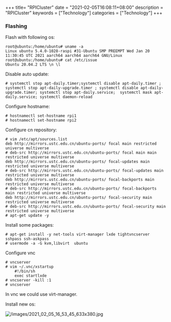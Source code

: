 +++
title= "RPICluster"
date = "2021-02-05T16:08:11+08:00"
description = "RPICluster"
keywords = ["Technology"]
categories = ["Technology"]
+++
### Flashing
Flash with following os:    

```
root@ubuntu:/home/ubuntu# uname -a
Linux ubuntu 5.4.0-1028-raspi #31-Ubuntu SMP PREEMPT Wed Jan 20 11:30:45 UTC 2021 aarch64 aarch64 aarch64 GNU/Linux
root@ubuntu:/home/ubuntu# cat /etc/issue
Ubuntu 20.04.2 LTS \n \l
```

Disable auto update:    

```
# systemctl stop apt-daily.timer;systemctl disable apt-daily.timer ; systemctl stop apt-daily-upgrade.timer ; systemctl disable apt-daily-upgrade.timer; systemctl stop apt-daily.service;  systemctl mask apt-daily.service; systemctl daemon-reload
```
Configure hostname:    

```
# hostnamectl set-hostname rpi1
# hostnamectl set-hostname rpi2
```
Configure cn repository:    

```
# vim /etc/apt/sources.list
deb http://mirrors.ustc.edu.cn/ubuntu-ports/ focal main restricted universe multiverse
# deb-src http://mirrors.ustc.edu.cn/ubuntu-ports/ focal main main restricted universe multiverse
deb http://mirrors.ustc.edu.cn/ubuntu-ports/ focal-updates main restricted universe multiverse
# deb-src http://mirrors.ustc.edu.cn/ubuntu-ports/ focal-updates main restricted universe multiverse
deb http://mirrors.ustc.edu.cn/ubuntu-ports/ focal-backports main restricted universe multiverse
# deb-src http://mirrors.ustc.edu.cn/ubuntu-ports/ focal-backports main restricted universe multiverse
deb http://mirrors.ustc.edu.cn/ubuntu-ports/ focal-security main restricted universe multiverse
# deb-src http://mirrors.ustc.edu.cn/ubuntu-ports/ focal-security main restricted universe multiverse
# apt-get update -y
```
Install some packages:    

```
# apt-get install -y net-tools virt-manager lxde tightvncserver sshpass ssh-askpass
# usermode -a -G kvm,libvirt  ubuntu
```
Configure vnc

```
# vncserver
# vim ~/.vnc/xstartup
	#!/bin/sh
	exec startlxde
# vncserver -kill :1
# vncserver
```
In vnc we could use virt-manager.    

Install new os:    

![/images/2021_02_05_16_53_45_633x380.jpg](/images/2021_02_05_16_53_45_633x380.jpg)


